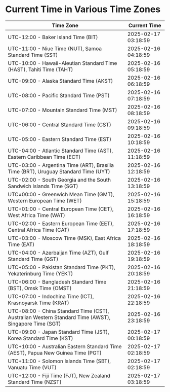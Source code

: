 # Current Time in Various Time Zones

| Time Zone | Current Time |
|-----------|--------------|
| UTC-12:00 - Baker Island Time (BIT) | 2025-02-17 03:18:59 |
| UTC-11:00 - Niue Time (NUT), Samoa Standard Time (SST) | 2025-02-16 04:18:59 |
| UTC-10:00 - Hawaii-Aleutian Standard Time (HAST), Tahiti Time (TAHT) | 2025-02-16 05:18:59 |
| UTC-09:00 - Alaska Standard Time (AKST) | 2025-02-16 06:18:59 |
| UTC-08:00 - Pacific Standard Time (PST) | 2025-02-16 07:18:59 |
| UTC-07:00 - Mountain Standard Time (MST) | 2025-02-16 08:18:59 |
| UTC-06:00 - Central Standard Time (CST) | 2025-02-16 09:18:59 |
| UTC-05:00 - Eastern Standard Time (EST) | 2025-02-16 10:18:59 |
| UTC-04:00 - Atlantic Standard Time (AST), Eastern Caribbean Time (ECT) | 2025-02-16 11:18:59 |
| UTC-03:00 - Argentina Time (ART), Brasília Time (BRT), Uruguay Standard Time (UYT) | 2025-02-16 12:18:59 |
| UTC-02:00 - South Georgia and the South Sandwich Islands Time (SGT) | 2025-02-16 13:18:59 |
| UTC±00:00 - Greenwich Mean Time (GMT), Western European Time (WET) | 2025-02-16 15:18:59 |
| UTC+01:00 - Central European Time (CET), West Africa Time (WAT) | 2025-02-16 16:18:59 |
| UTC+02:00 - Eastern European Time (EET), Central Africa Time (CAT) | 2025-02-16 17:18:59 |
| UTC+03:00 - Moscow Time (MSK), East Africa Time (EAT) | 2025-02-16 18:18:59 |
| UTC+04:00 - Azerbaijan Time (AZT), Gulf Standard Time (GST) | 2025-02-16 19:18:59 |
| UTC+05:00 - Pakistan Standard Time (PKT), Yekaterinburg Time (YEKT) | 2025-02-16 20:18:59 |
| UTC+06:00 - Bangladesh Standard Time (BST), Omsk Time (OMST) | 2025-02-16 21:18:59 |
| UTC+07:00 - Indochina Time (ICT), Krasnoyarsk Time (KRAT) | 2025-02-16 22:18:59 |
| UTC+08:00 - China Standard Time (CST), Australian Western Standard Time (AWST), Singapore Time (SGT) | 2025-02-16 23:18:59 |
| UTC+09:00 - Japan Standard Time (JST), Korea Standard Time (KST) | 2025-02-17 00:18:59 |
| UTC+10:00 - Australian Eastern Standard Time (AEST), Papua New Guinea Time (PGT) | 2025-02-17 02:18:59 |
| UTC+11:00 - Solomon Islands Time (SBT), Vanuatu Time (VUT) | 2025-02-17 02:18:59 |
| UTC+12:00 - Fiji Time (FJT), New Zealand Standard Time (NZST) | 2025-02-17 03:18:59 |
